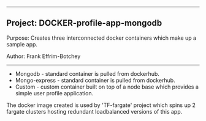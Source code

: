 -----------------------------------------------------------------------------------
## Project: DOCKER-profile-app-mongodb

Purpose: Creates three interconnected docker containers which make up a sample app.

Author: Frank Effrim-Botchey

-----------------------------------------------------------------------------------


- Mongodb - standard container is pulled from dockerhub.
- Mongo-express - standard container is pulled from dockerhub.
- Custom - custom container built on top of a node base which provides a simple user profile application. 

The docker image created is used by 'TF-fargate' project which spins up 2 fargate clusters hosting redundant loadbalanced versions of this app.



